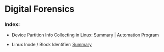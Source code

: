 # Digital Forensics
### Index:

* Device Partition Info Collecting in Linux: [Summary](https://github.com/charlestw127/Digital-Forensics/blob/main/Hexedit%20exploration.pdf) | [Automation Program](https://github.com/charlestw127/Digital-Forensics/blob/main/Hexedit%20Diagnose.cpp)

* Linux Inode / Block Identifier: [Summary](https://github.com/charlestw127/Digital-Forensics/blob/main/inode%20explore.pdf)
